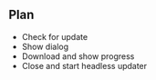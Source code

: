 Plan
----

- Check for update
- Show dialog
- Download and show progress
- Close and start headless updater
